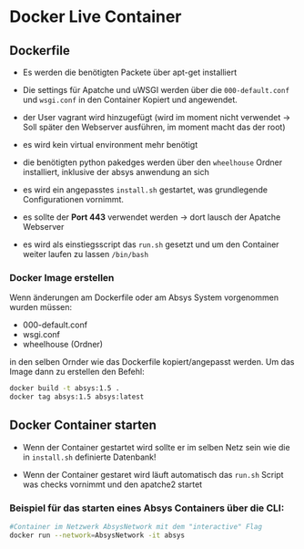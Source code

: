 # Docker Live Container

## Dockerfile

- Es werden die benötigten Packete über apt-get installiert

- Die settings für Apatche und uWSGI werden über die `000-default.conf` und `wsgi.conf` in den Container Kopiert und angewendet.

- der User vagrant wird hinzugefügt (wird im moment nicht verwendet -> Soll später den Webserver ausführen, im moment macht das der root)

- es wird kein virtual environment mehr benötigt 

- die benötigten python pakedges werden über den `wheelhouse` Ordner installiert, inklusive der absys anwendung an sich

- es wird ein angepasstes `install.sh` gestartet, was grundlegende Configurationen vornimmt.

- es sollte der **Port 443** verwendet werden -> dort lausch der Apatche Webserver

- es wird als einstiegsscript das `run.sh` gesetzt und um den Container weiter laufen zu lassen `/bin/bash`

### Docker Image erstellen
Wenn änderungen am Dockerfile oder am Absys System vorgenommen wurden müssen:
- 000-default.conf
- wsgi.conf
- wheelhouse (Ordner)

in den selben Ornder wie das Dockerfile kopiert/angepasst werden. Um das Image dann zu erstellen den Befehl:

```bash
docker build -t absys:1.5 .
docker tag absys:1.5 absys:latest
```

## Docker Container starten

- Wenn der Container gestartet wird sollte er im selben Netz sein wie die in `install.sh` definierte Datenbank!

- Wenn der Container gestaret wird läuft automatisch das `run.sh` Script was checks vornimmt und den apatche2 startet

### Beispiel für das starten eines Absys Containers über die CLI:
```bash
#Container im Netzwerk AbsysNetwork mit dem "interactive" Flag
docker run --network=AbsysNetwork -it absys
```

